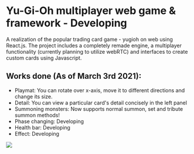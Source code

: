 # Yu-Gi-Oh multiplayer web game & framework - Developing
A realization of the popular trading card game - yugioh on web using React.js. The project includes a completely remade engine, a multiplayer functionality (currently planning to utilize webRTC) and interfaces to create custom cards using Javascript.

## Works done (As of March 3rd 2021):
 - Playmat: You can rotate over x-axis, move it to different directions and change its size.
 - Detail: You can view a particular card's detail concisely in the left panel
 - Summoning monsters: Now supports normal summon, set and tribute summon methods!
 - Phase changing: Developing
 - Health bar: Developing
 - Effect: Developing
<!-- ![](screenshots/yugioh_1.png)
![](screenshots/yugioh_2.png)
![](screenshots/yugioh_3.png) -->
![](screenshots/yugioh.gif)